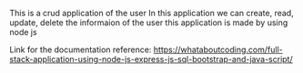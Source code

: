 This is a crud application of the user
In this application we can create, read, update, delete the informaion of the user
this application is made by using node js

Link for the documentation reference:
https://whataboutcoding.com/full-stack-application-using-node-js-express-js-sql-bootstrap-and-java-script/